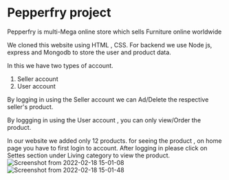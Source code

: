 # Pepperfry project
 Pepperfry is multi-Mega online store which sells Furniture online worldwide
 
 We cloned this website using HTML , CSS.
 For backend we use Node js, express and Mongodb to store the user and product data.
 
 In this we have two types of account.
 1. Seller account 
 2. User account

By logging in using the Seller account we can Ad/Delete the respective seller's product.

By loggging in using the User account , you can only view/Order the product.


In our website we added only 12 products. for seeing the product , on home page you have to first login to account.
After logging in please click on Settes section under Living category to view the product.
![Screenshot from 2022-02-18 15-01-08](https://user-images.githubusercontent.com/93507024/154656162-8a02d4f2-08a2-4645-8b87-80ab4ab2b3f6.png)
![Screenshot from 2022-02-18 15-01-48](https://user-images.githubusercontent.com/93507024/154656226-491cce79-0314-4a25-b0e4-7c41b8fd4256.png)
